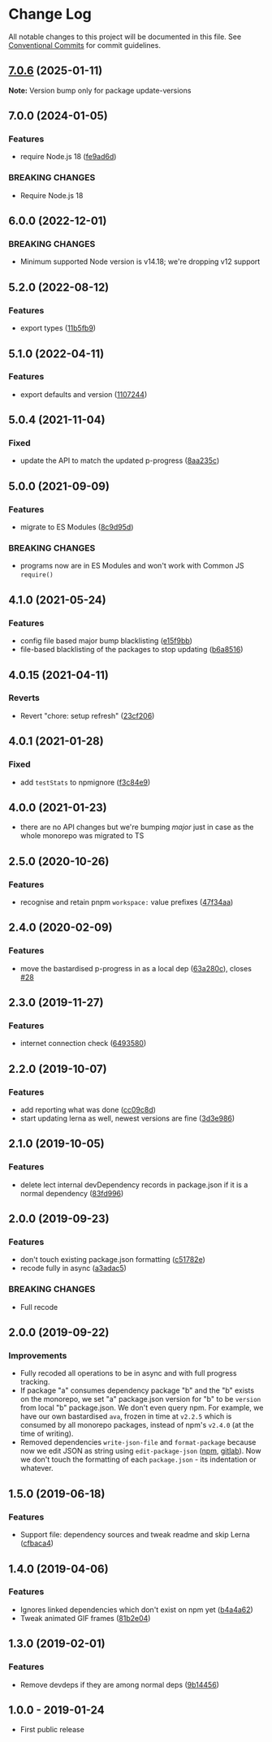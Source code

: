 # Change Log

All notable changes to this project will be documented in this file.
See [Conventional Commits](https://conventionalcommits.org) for commit guidelines.

## [7.0.6](https://github.com/codsen/codsen/compare/update-versions@7.0.5...update-versions@7.0.6) (2025-01-11)

**Note:** Version bump only for package update-versions

## 7.0.0 (2024-01-05)

### Features

- require Node.js 18 ([fe9ad6d](https://github.com/codsen/codsen/commit/fe9ad6dc0f6d02579c2c140d4d423c96342874bc))

### BREAKING CHANGES

- Require Node.js 18

## 6.0.0 (2022-12-01)

### BREAKING CHANGES

- Minimum supported Node version is v14.18; we're dropping v12 support

## 5.2.0 (2022-08-12)

### Features

- export types ([11b5fb9](https://github.com/codsen/codsen/commit/11b5fb936ce20e0a77c3a09806773e1cd7695c50))

## 5.1.0 (2022-04-11)

### Features

- export defaults and version ([1107244](https://github.com/codsen/codsen/commit/1107244b45eff96ac1fc4ab992031ede0d10ba8c))

## 5.0.4 (2021-11-04)

### Fixed

- update the API to match the updated p-progress ([8aa235c](https://github.com/codsen/codsen/commit/8aa235c8ced8daefcfdab14e380d9765f980ef8d))

## 5.0.0 (2021-09-09)

### Features

- migrate to ES Modules ([8c9d95d](https://github.com/codsen/codsen/commit/8c9d95d5dea0b769c2f070397141918a4893d575))

### BREAKING CHANGES

- programs now are in ES Modules and won't work with Common JS `require()`

## 4.1.0 (2021-05-24)

### Features

- config file based major bump blacklisting ([e15f9bb](https://github.com/codsen/codsen/commit/e15f9bba1c4fd5f847ac28b3f38fa6ee633f5dca))
- file-based blacklisting of the packages to stop updating ([b6a8516](https://github.com/codsen/codsen/commit/b6a85168a4507819d17c6861f2ae302811c8af02))

## 4.0.15 (2021-04-11)

### Reverts

- Revert "chore: setup refresh" ([23cf206](https://github.com/codsen/codsen/commit/23cf206970a087ff0fa04e61f94d919f59ab3881))

## 4.0.1 (2021-01-28)

### Fixed

- add `testStats` to npmignore ([f3c84e9](https://github.com/codsen/codsen/commit/f3c84e95afc5514214312f913692d85b2e12eb29))

## 4.0.0 (2021-01-23)

- there are no API changes but we're bumping _major_ just in case as the whole monorepo was migrated to TS

## 2.5.0 (2020-10-26)

### Features

- recognise and retain pnpm `workspace:` value prefixes ([47f34aa](https://gitlab.com/codsen/codsen/commit/47f34aae7602e59fad8bf83043c309ec29eb2f4a))

## 2.4.0 (2020-02-09)

### Features

- move the bastardised p-progress in as a local dep ([63a280c](https://gitlab.com/codsen/codsen/commit/63a280ce2a1143c805b206c6ee1b894f98a168b0)), closes [#28](https://gitlab.com/codsen/codsen/issues/28)

## 2.3.0 (2019-11-27)

### Features

- internet connection check ([6493580](https://gitlab.com/codsen/codsen/commit/649358058a931a4a96baef768f4e45c5da093b63))

## 2.2.0 (2019-10-07)

### Features

- add reporting what was done ([cc09c8d](https://gitlab.com/codsen/codsen/commit/cc09c8d))
- start updating lerna as well, newest versions are fine ([3d3e986](https://gitlab.com/codsen/codsen/commit/3d3e986))

## 2.1.0 (2019-10-05)

### Features

- delete lect internal devDependency records in package.json if it is a normal dependency ([83fd996](https://gitlab.com/codsen/codsen/commit/83fd996))

## 2.0.0 (2019-09-23)

### Features

- don't touch existing package.json formatting ([c51782e](https://gitlab.com/codsen/codsen/commit/c51782e))
- recode fully in async ([a3adac5](https://gitlab.com/codsen/codsen/commit/a3adac5))

### BREAKING CHANGES

- Full recode

## 2.0.0 (2019-09-22)

### Improvements

- Fully recoded all operations to be in async and with full progress tracking.
- If package "a" consumes dependency package "b" and the "b" exists on the monorepo, we set "a" package.json version for "b" to be `version` from local "b" package.json. We don't even query npm. For example, we have our own bastardised `ava`, frozen in time at `v2.2.5` which is consumed by all monorepo packages, instead of npm's `v2.4.0` (at the time of writing).
- Removed dependencies `write-json-file` and `format-package` because now we edit JSON as string using `edit-package-json` ([npm](https://www.npmjs.com/package/edit-package-json), [gitlab](https://gitlab.com/codsen/codsen/tree/master/packages/edit-package-json/)). Now we don't touch the formatting of each `package.json` - its indentation or whatever.

## 1.5.0 (2019-06-18)

### Features

- Support file: dependency sources and tweak readme and skip Lerna ([cfbaca4](https://gitlab.com/codsen/codsen/commit/cfbaca4))

## 1.4.0 (2019-04-06)

### Features

- Ignores linked dependencies which don't exist on npm yet ([b4a4a62](https://gitlab.com/codsen/codsen/commit/b4a4a62))
- Tweak animated GIF frames ([81b2e04](https://gitlab.com/codsen/codsen/commit/81b2e04))

## 1.3.0 (2019-02-01)

### Features

- Remove devdeps if they are among normal deps ([9b14456](https://gitlab.com/codsen/codsen/commit/9b14456))

## 1.0.0 - 2019-01-24

- First public release
